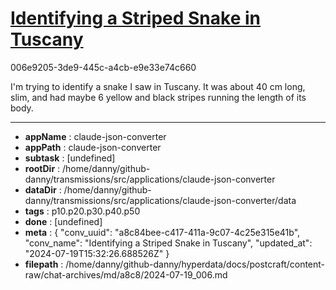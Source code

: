# [Identifying a Striped Snake in Tuscany](https://claude.ai/chat/a8c84bee-c417-411a-9c07-4c25e315e41b)

006e9205-3de9-445c-a4cb-e9e33e74c660

I'm trying to identify a snake I saw in Tuscany. It was about 40 cm long, slim, and had maybe 6 yellow and black stripes running the length of its body.

---

* **appName** : claude-json-converter
* **appPath** : claude-json-converter
* **subtask** : [undefined]
* **rootDir** : /home/danny/github-danny/transmissions/src/applications/claude-json-converter
* **dataDir** : /home/danny/github-danny/transmissions/src/applications/claude-json-converter/data
* **tags** : p10.p20.p30.p40.p50
* **done** : [undefined]
* **meta** : {
  "conv_uuid": "a8c84bee-c417-411a-9c07-4c25e315e41b",
  "conv_name": "Identifying a Striped Snake in Tuscany",
  "updated_at": "2024-07-19T15:32:26.688526Z"
}
* **filepath** : /home/danny/github-danny/hyperdata/docs/postcraft/content-raw/chat-archives/md/a8c8/2024-07-19_006.md